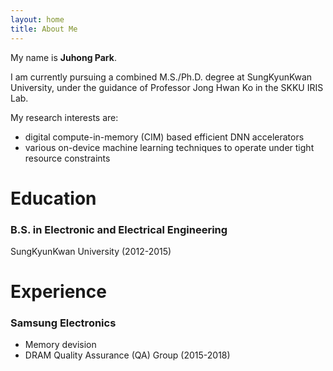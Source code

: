 ```yaml
---
layout: home
title: About Me
---
```

My name is **Juhong Park**. 

I am currently pursuing a combined M.S./Ph.D. degree at SungKyunKwan University, under the guidance of Professor Jong Hwan Ko in the SKKU IRIS Lab.

My research interests are:
- digital compute-in-memory (CIM) based efficient DNN accelerators
- various on-device machine learning techniques to operate under tight resource constraints

# **Education**
### B.S. in Electronic and Electrical Engineering   
SungKyunKwan University (2012-2015)

# **Experience**
### Samsung Electronics
- Memory devision
- DRAM Quality Assurance (QA) Group (2015-2018)
